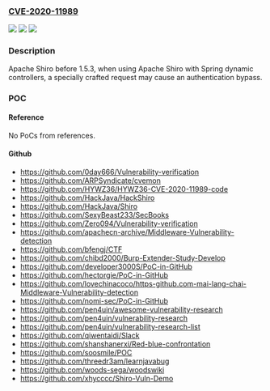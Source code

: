 ### [CVE-2020-11989](https://cve.mitre.org/cgi-bin/cvename.cgi?name=CVE-2020-11989)
![](https://img.shields.io/static/v1?label=Product&message=Apache%20Shiro&color=blue)
![](https://img.shields.io/static/v1?label=Version&message=n%2Fa&color=blue)
![](https://img.shields.io/static/v1?label=Vulnerability&message=Authentication%20Bypass%20by%20Primary%20Weakness&color=brighgreen)

### Description

Apache Shiro before 1.5.3, when using Apache Shiro with Spring dynamic controllers, a specially crafted request may cause an authentication bypass.

### POC

#### Reference
No PoCs from references.

#### Github
- https://github.com/0day666/Vulnerability-verification
- https://github.com/ARPSyndicate/cvemon
- https://github.com/HYWZ36/HYWZ36-CVE-2020-11989-code
- https://github.com/HackJava/HackShiro
- https://github.com/HackJava/Shiro
- https://github.com/SexyBeast233/SecBooks
- https://github.com/Zero094/Vulnerability-verification
- https://github.com/apachecn-archive/Middleware-Vulnerability-detection
- https://github.com/bfengj/CTF
- https://github.com/chibd2000/Burp-Extender-Study-Develop
- https://github.com/developer3000S/PoC-in-GitHub
- https://github.com/hectorgie/PoC-in-GitHub
- https://github.com/lovechinacoco/https-github.com-mai-lang-chai-Middleware-Vulnerability-detection
- https://github.com/nomi-sec/PoC-in-GitHub
- https://github.com/pen4uin/awesome-vulnerability-research
- https://github.com/pen4uin/vulnerability-research
- https://github.com/pen4uin/vulnerability-research-list
- https://github.com/qiwentaidi/Slack
- https://github.com/shanshanerxi/Red-blue-confrontation
- https://github.com/soosmile/POC
- https://github.com/threedr3am/learnjavabug
- https://github.com/woods-sega/woodswiki
- https://github.com/xhycccc/Shiro-Vuln-Demo

